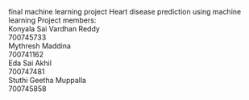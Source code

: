 final machine learning project
Heart disease prediction using machine learning
Project members:<br />
Konyala Sai Vardhan Reddy<br />
700745733<br />
Mythresh Maddina<br />
700741162<br />
Eda Sai Akhil<br />
700747481<br />
Stuthi Geetha Muppalla<br />
700745858<br />
